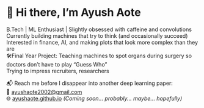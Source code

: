 # 👋 Hi there, I’m Ayush Aote

B.Tech | ML Enthusiast | Slightly obsessed with caffeine and convolutions  
Currently building machines that try to think (and occasionally succeed)  
Interested in finance, AI, and making plots that look more complex than they are  
🛠Final Year Project: Teaching machines to spot organs during surgery so doctors don’t have to play “Guess Who”   
Trying to impress recruiters, researchers  


📬 Reach me before I disappear into another deep learning paper:  
📧 ayushaote2002@gmail.com  
🌐 [ayushaote.github.io](https://ayushaote.github.io) *(Coming soon... probably... maybe... hopefully)*
